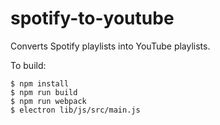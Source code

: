 # spotify-to-youtube
Converts Spotify playlists into YouTube playlists.

To build:
```
$ npm install
$ npm run build
$ npm run webpack
$ electron lib/js/src/main.js
```